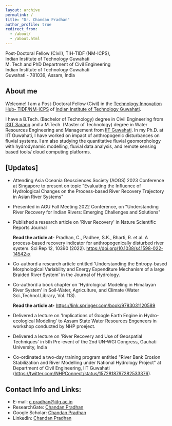 ```yaml
---
layout: archive
permalink: /
title: "Dr. Chandan Pradhan"
author_profile: true
redirect_from: 
  - /about/
  - /about.html
---
```

Post-Doctoral Fellow (Civil), TIH-TIDF (NM-ICPS), <br/> Indian Institute of Technology Guwahati
<br/> M. Tech and PhD
Department of Civil Engineering <br/> 
Indian Institute of Technology Guwahati <br/> 
Guwahati - 781039, Assam, India <br/> 

## About me

Welcome! I am a Post-Doctoral Fellow (Civil) in the [Technology Innovation Hub- TIDF/NM-ICPS](https://iitg.ac.in/tihue/) of [Indian Institute of Technology Guwahati](https://iitg.ac.in/).  

I have a B.Tech. (Bachelor of Technology) degree in Civil Engineering from [IGIT Sarang](https://igitsarang.ac.in/) and a M.Tech. (Master of Technology) degree in Water Resources Engineering and Management from [IIT Guwahati](https://iitg.ac.in/). In my Ph.D. at IIT Guwahati, I have worked on impact of anthropogenic disturbances on fluvial systems. I am also studying the quantitative fluvial geomorphology with hydrodynamic modelling, fluvial data analysis, and remote sensing based tools/ cloud computing platforms.


## [Updates]

* Attending Asia Oceania Geosciences Society (AOGS) 2023 Conference at Singapore to present on topic "Evaluating the Influence of Hydrological Changes on the Process-based River Recovery Trajectory in Asian River Systems"

* Presented in AGU Fall Meeting 2022 Conference, on "Understanding River Recovery for Indian Rivers: Emerging Challenges and Solutions"

* Published a research article on 'River Recovery' in Nature Scientific Reports Journal

  **Read the article at-**
  Pradhan, C., Padhee, S.K., Bharti, R. et al. A process-based recovery indicator for anthropogenically disturbed river system. Sci Rep 12, 10390 (2022). https://doi.org/10.1038/s41598-022-14542-x
  
* Co-authord a research article entitled 'Understanding the Entropy-based Morphological Variability and Energy Expenditure Mechanism of a large Braided River System' in the Journal of Hydrology.

* Co-authord a book chapter on 'Hydrological Modeling in Himalayan River System' in Soil-Water, Agriculture, and Climate (Water Sci.,Technol.Library, Vol. 113).

  **Read the article at-**
 https://link.springer.com/book/9783031120589

* Delivered a lecture on 'Implications of Google Earth Engine in Hydro-ecological Modeling' to Assam State Water Resources Engeneers in workshop conducted by NHP proeject.
* Delivered a lecture on 'River Recovery and Use of Geospatial Techniques' in 5th Pre-event of the 2nd UN-WGI Congress, Gauhati University, India
* Co-ordinated a two-day training program entitled "River Bank Erosion Stabilization and River Modelling under National Hydrology Project" at Department of Civil Engineering, IIT Guwahati (https://twitter.com/NHPConnect/status/1572818797282533376).

## Contact Info and Links:
* E-mail: c.pradhan@iitg.ac.in
* ResearchGate: [Chandan Pradhan](https://www.researchgate.net/profile/Chandan_Pradhan5)
* Google Scholar: [Chandan Pradhan](https://scholar.google.co.in/citations?user=G_9zUzsAAAAJ&hl=en&oi=ao)
* LinkedIn: [Chandan Pradhan](https://www.linkedin.com/in/chandan-pradhan-a92b0326/) 

